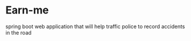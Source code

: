 # Earn-me
spring boot web application that will help traffic police to record accidents in the road
